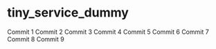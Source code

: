 # tiny_service_dummy
Commit 1
Commit 2
Commit 3
Commit 4
Commit 5
Commit 6
Commit 7
Commit 8
Commit 9
